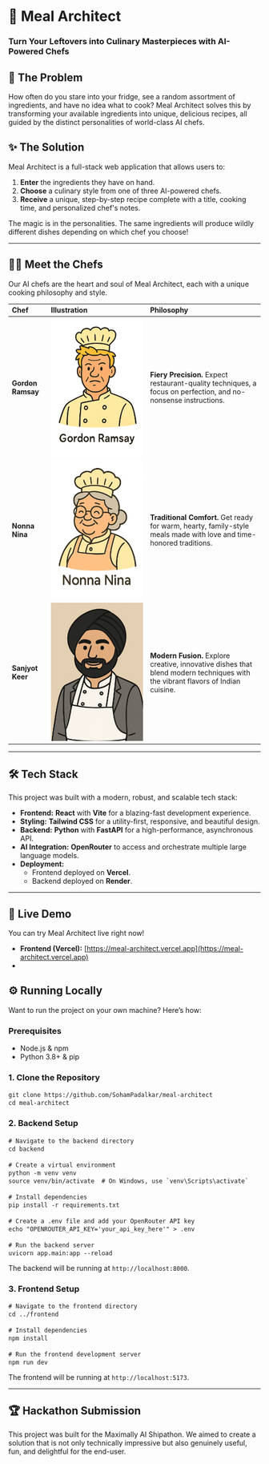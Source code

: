 # 🍳 Meal Architect

### Turn Your Leftovers into Culinary Masterpieces with AI-Powered Chefs

 


## 🚀 The Problem

How often do you stare into your fridge, see a random assortment of ingredients, and have no idea what to cook? Meal Architect solves this by transforming your available ingredients into unique, delicious recipes, all guided by the distinct personalities of world-class AI chefs.

## ✨ The Solution

Meal Architect is a full-stack web application that allows users to:
1.  **Enter** the ingredients they have on hand.
2.  **Choose** a culinary style from one of three AI-powered chefs.
3.  **Receive** a unique, step-by-step recipe complete with a title, cooking time, and personalized chef's notes.

The magic is in the personalities. The same ingredients will produce wildly different dishes depending on which chef you choose!

---

## 👨‍🍳 Meet the Chefs

Our AI chefs are the heart and soul of Meal Architect, each with a unique cooking philosophy and style.

| Chef | Illustration | Philosophy |
| :--- | :--- | :--- |
| **Gordon Ramsay** | ![Gordon Ramsay](frontend/public/chef-gordon.png) | **Fiery Precision.** Expect restaurant-quality techniques, a focus on perfection, and no-nonsense instructions. |
| **Nonna Nina** | ![Nonna Nina](frontend/public/chef-nina.png) | **Traditional Comfort.** Get ready for warm, hearty, family-style meals made with love and time-honored traditions. |
| **Sanjyot Keer** | ![Sanjyot Keer](frontend/public/chef-sanjyot.png) | **Modern Fusion.** Explore creative, innovative dishes that blend modern techniques with the vibrant flavors of Indian cuisine. |

---

## 🛠️ Tech Stack

This project was built with a modern, robust, and scalable tech stack:

*   **Frontend:** **React** with **Vite** for a blazing-fast development experience.
*   **Styling:** **Tailwind CSS** for a utility-first, responsive, and beautiful design.
*   **Backend:** **Python** with **FastAPI** for a high-performance, asynchronous API.
*   **AI Integration:** **OpenRouter** to access and orchestrate multiple large language models.
*   **Deployment:**
    *   Frontend deployed on **Vercel**.
    *   Backend deployed on **Render**.

---

## 🚀 Live Demo

You can try Meal Architect live right now!

*   **Frontend (Vercel):** [https://meal-architect.vercel.app](https://meal-architect.vercel.app)
*  


## ⚙️ Running Locally

Want to run the project on your own machine? Here’s how:

### Prerequisites
*   Node.js & npm
*   Python 3.8+ & pip

### 1. Clone the Repository
```
git clone https://github.com/SohamPadalkar/meal-architect
cd meal-architect
```

### 2. Backend Setup
```
# Navigate to the backend directory
cd backend

# Create a virtual environment
python -m venv venv
source venv/bin/activate  # On Windows, use `venv\Scripts\activate`

# Install dependencies
pip install -r requirements.txt

# Create a .env file and add your OpenRouter API key
echo "OPENROUTER_API_KEY='your_api_key_here'" > .env

# Run the backend server
uvicorn app.main:app --reload
```
The backend will be running at `http://localhost:8000`.

### 3. Frontend Setup
```
# Navigate to the frontend directory
cd ../frontend

# Install dependencies
npm install

# Run the frontend development server
npm run dev
```
The frontend will be running at `http://localhost:5173`.

---

## 🏆 Hackathon Submission

This project was built for the Maximally AI Shipathon. We aimed to create a solution that is not only technically impressive but also genuinely useful, fun, and delightful for the end-user.
```


